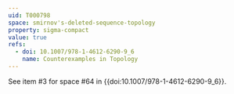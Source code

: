 ```yaml
---
uid: T000798
space: smirnov's-deleted-sequence-topology
property: sigma-compact
value: true
refs:
  - doi: 10.1007/978-1-4612-6290-9_6
    name: Counterexamples in Topology
---
```

See item #3 for space #64 in {{doi:10.1007/978-1-4612-6290-9_6}}.
